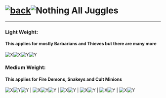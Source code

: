 # [![back](https://cdn.discordapp.com/emojis/887168885747511396?size=32)](https://dxrpy.github.io/Dxrpys-Garbage-Website/castle)![`Nothing`](https://cdn.discordapp.com/attachments/584355797366997002/889386862916014090/nothing.png) All Juggles

---

### Light Weight:
#### This applies for mostly Barbarians and Thieves but there are many more

![X](https://user-images.githubusercontent.com/64295233/138254854-fa2348d0-f59c-475a-898a-5312dd951555.png)![X](https://user-images.githubusercontent.com/64295233/138254854-fa2348d0-f59c-475a-898a-5312dd951555.png)![Y](https://user-images.githubusercontent.com/64295233/138254999-0ec5f344-5afa-4741-83a0-64adf53b7ea9.png)![Y](https://user-images.githubusercontent.com/64295233/138254999-0ec5f344-5afa-4741-83a0-64adf53b7ea9.png)

### Medium Weight:
#### This applies for Fire Demons, Snakeys and Cult Minions

![X](https://user-images.githubusercontent.com/64295233/138254854-fa2348d0-f59c-475a-898a-5312dd951555.png)![Y](https://user-images.githubusercontent.com/64295233/138254999-0ec5f344-5afa-4741-83a0-64adf53b7ea9.png)![Y](https://user-images.githubusercontent.com/64295233/138254999-0ec5f344-5afa-4741-83a0-64adf53b7ea9.png) | ![X](https://user-images.githubusercontent.com/64295233/138254854-fa2348d0-f59c-475a-898a-5312dd951555.png)![Y](https://user-images.githubusercontent.com/64295233/138254999-0ec5f344-5afa-4741-83a0-64adf53b7ea9.png)![Y](https://user-images.githubusercontent.com/64295233/138254999-0ec5f344-5afa-4741-83a0-64adf53b7ea9.png) | ![X](https://user-images.githubusercontent.com/64295233/138254854-fa2348d0-f59c-475a-898a-5312dd951555.png)![Y](https://user-images.githubusercontent.com/64295233/138254999-0ec5f344-5afa-4741-83a0-64adf53b7ea9.png) | ![X](https://user-images.githubusercontent.com/64295233/138254854-fa2348d0-f59c-475a-898a-5312dd951555.png)![Y](https://user-images.githubusercontent.com/64295233/138254999-0ec5f344-5afa-4741-83a0-64adf53b7ea9.png) | ![X](https://user-images.githubusercontent.com/64295233/138254854-fa2348d0-f59c-475a-898a-5312dd951555.png)![Y](https://user-images.githubusercontent.com/64295233/138254999-0ec5f344-5afa-4741-83a0-64adf53b7ea9.png) | ![X](https://user-images.githubusercontent.com/64295233/138254854-fa2348d0-f59c-475a-898a-5312dd951555.png)![Y](https://user-images.githubusercontent.com/64295233/138254999-0ec5f344-5afa-4741-83a0-64adf53b7ea9.png)
